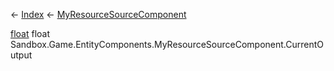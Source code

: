 ← [Index](Api-Index) ← [MyResourceSourceComponent](Sandbox.Game.EntityComponents.MyResourceSourceComponent)

[float](System.Single) float Sandbox.Game.EntityComponents.MyResourceSourceComponent.CurrentOutput